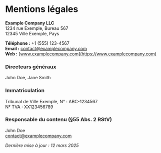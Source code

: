 # Mentions légales

**Example Company LLC**  
1234 rue Exemple, Bureau 567  
12345 Ville Exemple, Pays  

**Téléphone :** +1 (555) 123-4567  
**Email :** contact@examplecompany.com  
**Web :** [www.examplecompany.com](https://www.examplecompany.com)

### Directeurs généraux  
John Doe, Jane Smith  

### Immatriculation  
Tribunal de Ville Exemple, N° : ABC-1234567  
N° TVA : XX123456789  

### Responsable du contenu (§55 Abs. 2 RStV)  
John Doe  
contact@examplecompany.com  

_Dernière mise à jour : 12 mars 2025_
